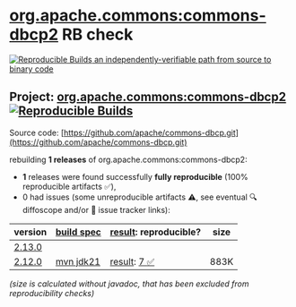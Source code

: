 [org.apache.commons:commons-dbcp2](https://central.sonatype.com/artifact/org.apache.commons/commons-dbcp2/versions) RB check
=======

[![Reproducible Builds](https://reproducible-builds.org/images/logos/rb.svg) an independently-verifiable path from source to binary code](https://reproducible-builds.org/)

## Project: [org.apache.commons:commons-dbcp2](https://central.sonatype.com/artifact/org.apache.commons/commons-dbcp2/versions) [![Reproducible Builds](https://img.shields.io/endpoint?url=https://raw.githubusercontent.com/jvm-repo-rebuild/reproducible-central/master/content/org/apache/commons/commons-dbcp2/badge.json)](https://github.com/jvm-repo-rebuild/reproducible-central/blob/master/content/org/apache/commons/commons-dbcp2/README.md)

Source code: [https://github.com/apache/commons-dbcp.git](https://github.com/apache/commons-dbcp.git)

rebuilding **1 releases** of org.apache.commons:commons-dbcp2:
- **1** releases were found successfully **fully reproducible** (100% reproducible artifacts :white_check_mark:),
- 0 had issues (some unreproducible artifacts :warning:, see eventual :mag: diffoscope and/or :memo: issue tracker links):

| version | [build spec](/BUILDSPEC.md) | [result](https://reproducible-builds.org/docs/jvm/): reproducible? | size |
| -- | --------- | ------ | -- |
| [2.13.0](https://central.sonatype.com/artifact/org.apache.commons/commons-dbcp2/2.13.0/pom) | | | |
| [2.12.0](https://central.sonatype.com/artifact/org.apache.commons/commons-dbcp2/2.12.0/pom) | [mvn jdk21](commons-dbcp2-2.12.0.buildspec) | [result](commons-dbcp2-2.12.0.buildinfo): [7 :white_check_mark: ](commons-dbcp2-2.12.0.buildcompare) | 883K |

<i>(size is calculated without javadoc, that has been excluded from reproducibility checks)</i>
